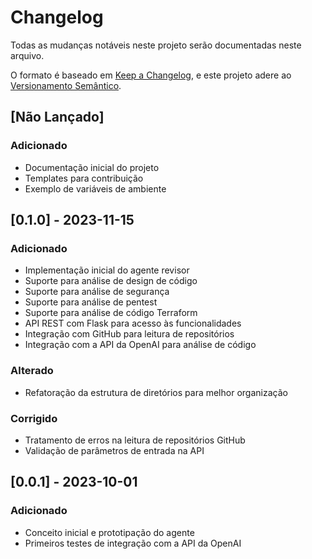 # Changelog

Todas as mudanças notáveis neste projeto serão documentadas neste arquivo.

O formato é baseado em [Keep a Changelog](https://keepachangelog.com/pt-BR/1.0.0/),
e este projeto adere ao [Versionamento Semântico](https://semver.org/lang/pt-BR/).

## [Não Lançado]

### Adicionado
- Documentação inicial do projeto
- Templates para contribuição
- Exemplo de variáveis de ambiente

## [0.1.0] - 2023-11-15

### Adicionado
- Implementação inicial do agente revisor
- Suporte para análise de design de código
- Suporte para análise de segurança
- Suporte para análise de pentest
- Suporte para análise de código Terraform
- API REST com Flask para acesso às funcionalidades
- Integração com GitHub para leitura de repositórios
- Integração com a API da OpenAI para análise de código

### Alterado
- Refatoração da estrutura de diretórios para melhor organização

### Corrigido
- Tratamento de erros na leitura de repositórios GitHub
- Validação de parâmetros de entrada na API

## [0.0.1] - 2023-10-01

### Adicionado
- Conceito inicial e prototipação do agente
- Primeiros testes de integração com a API da OpenAI